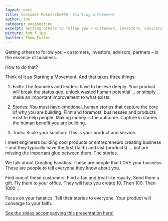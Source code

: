 ```yaml
---
layout: post
title: Consumer Research&#58; Starting a Movement
author: Tom
category: engineering
excerpt: Getting others to follow you – customers, investors, advisors, partners – is the essence of business. How to do that?
picture: tom_f.jpg
twitter: Thom_Fuller
---
```

Getting others to follow you – customers, investors, advisors, partners – is the essence of business.

How to do that?  

Think of it as Starting a Movement.  And that takes three things:

1. Faith:  The founders and leaders have to believe deeply.  Your product will break the status quo, unlock wasted human potential … or simply make an important improvement to what exists.

2. Stories:  You must have emotional, human stories that capture the core of why you are building.  First and foremost, businesses and products exist to help people.  Making money is the outcome.  Capture in stories the human benefit you are building.

3. Tools:  Scale your solution.  This is your product and service.

I meet engineers building cool products or entrepreneurs creating business – and they typically have the first (faith) and last (products) … but are missing the important glue between them.  The stories.

We talk about Creating Fanatics.  These are people that LOVE your business.  These are people to tell everyone they know about you.

Find one of these customers.   Find a fan and treat like royalty.  Send them a gift.  Fly them to your office.   They will help you create 10.  Then 100.  Then 1000 …

Focus on your fanatics.  Tell their stories to everyone.  Your product will converge to your faith.

[ See the slides accompanying this presentation here! ](http://www.slideshare.net/abalcells/consumer-research-30918178)
